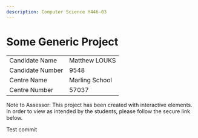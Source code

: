 ```yaml
---
description: Computer Science H446-03
---
```


# Some Generic Project

|                  |                |
| ---------------- | -------------- |
| Candidate Name   | Matthew LOUKS  |
| Candidate Number | 9548           |
| Centre Name      | Marling School |
| Centre Number    | 57037          |

Note to Assessor: This project has been created with interactive elements. In order to view as intended by the students, please follow the secure link below.

Test commit
